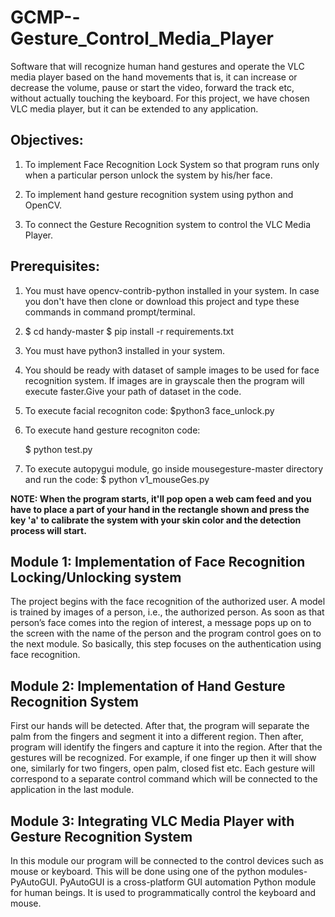 # GCMP--Gesture_Control_Media_Player

Software that will recognize human hand gestures and operate the VLC media player based on the hand movements that is, it can increase or decrease the volume, pause or start the video, forward the track etc, without actually touching the keyboard. For this project, we have chosen VLC media player, but it can be extended to any application.

## Objectives:

1. To implement Face Recognition Lock System so that program runs only when a particular person unlock the system by his/her face.

2. To implement hand gesture recognition system using python and OpenCV.

3. To connect the Gesture Recognition system to control the VLC Media Player.

## Prerequisites:

1. You must have opencv-contrib-python installed in your system. In case you don't have then clone or download this project and type these commands in command prompt/terminal.

2. $ cd handy-master $ pip install -r requirements.txt

3. You must have python3 installed in your system.

4. You should be ready with dataset of sample images to be used for face recognition system. If images are in grayscale then the program will execute faster.Give your path of dataset in the code.

5. To execute facial recogniton code:
   $python3 face_unlock.py

6. To execute hand gesture recogniton code:

   $ python test.py

7. To execute autopygui module, go inside mousegesture-master directory and run the code:
$ python v1_mouseGes.py

**NOTE: When the program starts, it'll pop open a web cam feed and you have to place a part of your hand in the rectangle shown and press the key 'a' to calibrate the system with your skin color and the detection process will start.**

## Module 1: Implementation of Face Recognition Locking/Unlocking system

The project begins with the face recognition of the authorized user. A model is trained by images of a person, i.e., the authorized person. As soon as that person’s face comes into the region of interest, a message pops up on to the screen with the name of the person and the program control goes on to the next module. So basically, this step focuses on the authentication using face recognition.



## Module 2: Implementation of Hand Gesture Recognition System

First our hands will be detected. After that, the program will separate the palm from the fingers and segment it into a different region. Then after, program will identify the fingers and capture it into the region. After that the gestures will be recognized. For example, if one finger up then it will show one, similarly for two fingers, open palm, closed fist etc. Each gesture will correspond to a separate control command which will be connected to the application in the last module.



## Module 3: Integrating VLC Media Player with Gesture Recognition System

In this module our program will be connected to the control devices such as mouse or keyboard. This will be done using one of the python modules- PyAutoGUI. PyAutoGUI is a cross-platform GUI automation Python module for human beings. It is used to programmatically control the keyboard and mouse.



